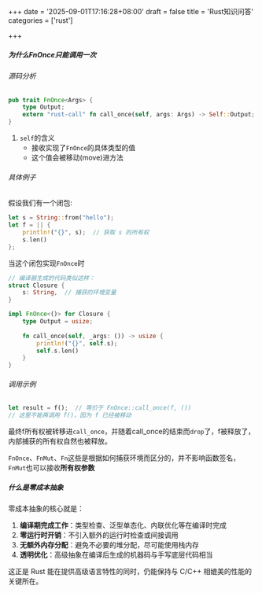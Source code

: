 +++
date = '2025-09-01T17:16:28+08:00'
draft = false
title = 'Rust知识问答'
categories = ['rust']

+++

##### 为什么FnOnce只能调用一次

###### 源码分析

```rust
pub trait FnOnce<Args> {
    type Output;
    extern "rust-call" fn call_once(self, args: Args) -> Self::Output;
}
```

1. `self`的含义
   * 接收实现了`FnOnce`的具体类型的值
   * 这个值会被移动(move)进方法

###### 具体例子

假设我们有一个闭包:

```rust
let s = String::from("hello");
let f = || {
    println!("{}", s);  // 获取 s 的所有权
    s.len()
};
```

当这个闭包实现`FnOnce`时

```rust
// 编译器生成的代码类似这样：
struct Closure {
    s: String,  // 捕获的环境变量
}

impl FnOnce<()> for Closure {
    type Output = usize;
    
    fn call_once(self, _args: ()) -> usize {
        println!("{}", self.s);
        self.s.len()
    }
}
```

###### 调用示例

```rust
let result = f();  // 等价于 FnOnce::call_once(f, ())
// 这里不能再调用 f()，因为 f 已经被移动
```

最终f所有权被转移进`call_once`，并随着call_once的结束而`drop`了，f被释放了，内部捕获的所有权自然也被释放。

`FnOnce`、`FnMut`、`Fn`这些是根据如何捕获环境而区分的，并不影响函数签名，`FnMut`也可以接收**所有权参数**

##### 什么是零成本抽象

零成本抽象的核心就是：

1. **编译期完成工作**：类型检查、泛型单态化、内联优化等在编译时完成
2. **零运行时开销**：不引入额外的运行时检查或间接调用
3. **无额外内存分配**：避免不必要的堆分配，尽可能使用栈内存
4. **透明优化**：高级抽象在编译后生成的机器码与手写底层代码相当

这正是 Rust 能在提供高级语言特性的同时，仍能保持与 C/C++ 相媲美的性能的关键所在。
